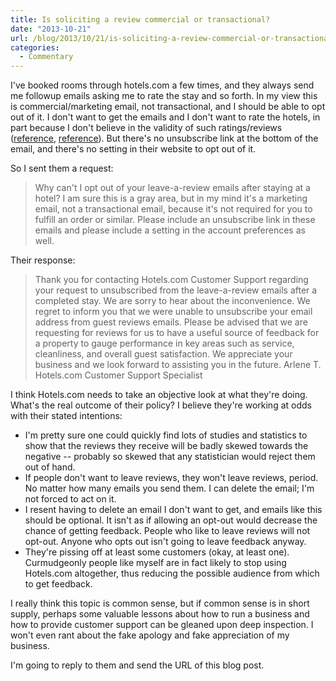 ```yaml
---
title: Is soliciting a review commercial or transactional?
date: "2013-10-21"
url: /blog/2013/10/21/is-soliciting-a-review-commercial-or-transactional/
categories:
  - Commentary
---
```


I've booked rooms through hotels.com a few times, and they always send me followup emails asking me to rate the stay and so forth. In my view this is commercial/marketing email, not transactional, and I should be able to opt out of it. I don't want to get the emails and I don't want to rate the hotels, in part because I don't believe in the validity of such ratings/reviews ([reference][1], [reference][2]). But there's no unsubscribe link at the bottom of the email, and there's no setting in their website to opt out of it. 

So I sent them a request: 

> Why can't I opt out of your leave-a-review emails after staying at a hotel? I am sure this is a gray area, but in my mind it's a marketing email, not a transactional email, because it's not required for you to fulfill an order or similar. Please include an unsubscribe link in these emails and please include a setting in the account preferences as well.



Their response: 

> Thank you for contacting Hotels.com Customer Support regarding your request to unsubscribed from the leave-a-review emails after a completed stay. 
> We are sorry to hear about the inconvenience. 
> We regret to inform you that we were unable to unsubscribe your email address from guest reviews emails. Please be advised that we are requesting for reviews for us to have a useful source of feedback for a property to gauge performance in key areas such as service, cleanliness, and overall guest satisfaction. 
> We appreciate your business and we look forward to assisting you in the future. 
> Arlene T. 
> Hotels.com Customer Support Specialist

I think Hotels.com needs to take an objective look at what they're doing. What's the real outcome of their policy? I believe they're working at odds with their stated intentions: 

*   I'm pretty sure one could quickly find lots of studies and statistics to show that the reviews they receive will be badly skewed towards the negative -- probably so skewed that any statistician would reject them out of hand. 
*   If people don't want to leave reviews, they won't leave reviews, period. No matter how many emails you send them. I can delete the email; I'm not forced to act on it. 
*   I resent having to delete an email I don't want to get, and emails like this should be optional. It isn't as if allowing an opt-out would decrease the chance of getting feedback. People who like to leave reviews will not opt-out. Anyone who opts out isn't going to leave feedback anyway. 
*   They're pissing off at least some customers (okay, at least one). Curmudgeonly people like myself are in fact likely to stop using Hotels.com altogether, thus reducing the possible audience from which to get feedback. 


I really think this topic is common sense, but if common sense is in short supply, perhaps some valuable lessons about how to run a business and how to provide customer support can be gleaned upon deep inspection. I won't even rant about the fake apology and fake appreciation of my business. 

I'm going to reply to them and send the URL of this blog post.



 [1]: http://www.forbes.com/sites/cherylsnappconner/2013/05/09/the-dark-side-of-reputation-management-how-it-affects-your-business/

 [2]: http://www.edmunds.com/about/press/edmundscom-reaches-settlement-with-company-accused-of-submitting-fraudulent-car-dealer-ratings-and-reviews.html

